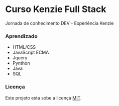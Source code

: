 # Curso Kenzie Full Stack
Jornada de conhecimento DEV - Experiência Kenzie

### Aprendizado
  - HTML/CSS
  - JavaScript ECMA
  - Jquery
  - Pynthon
  - Java
  - SQL

### Licença
Este projeto esta sobe a licença [MIT](./LICENSE).
